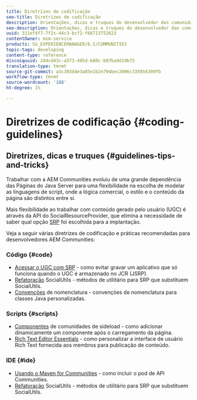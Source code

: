 ```yaml
---
title: Diretrizes de codificação
seo-title: Diretrizes de codificação
description: Orientações, dicas e truques do desenvolvedor das comunidades
seo-description: Orientações, dicas e truques do desenvolvedor das comunidades
uuid: 311ef4f7-7f2c-44c3-bcf2-f68713752623
contentOwner: msm-service
products: SG_EXPERIENCEMANAGER/6.5/COMMUNITIES
topic-tags: developing
content-type: reference
discoiquuid: 244cd43c-a573-495d-b80c-b97ba9d19b75
translation-type: tm+mt
source-git-commit: a3c303d4e3a85e1b2e794bec2006c335056309fb
workflow-type: tm+mt
source-wordcount: '188'
ht-degree: 1%

---
```



# Diretrizes de codificação {#coding-guidelines}

## Diretrizes, dicas e truques {#guidelines-tips-and-tricks}

Trabalhar com a AEM Communities evoluiu de uma grande dependência das Páginas do Java Server para uma flexibilidade na escolha de modelar as linguagens de script, onde a lógica comercial, o estilo e o conteúdo da página são distintos entre si.

Mais flexibilidade ao trabalhar com conteúdo gerado pelo usuário (UGC) é através da API do SocialResourceProvider, que elimina a necessidade de saber qual opção [SRP](srp.md) foi escolhida para a implantação.

Veja a seguir várias diretrizes de codificação e práticas recomendadas para desenvolvedores AEM Communities:

### Código {#code}

* [Acessar o UGC com SRP](accessing-ugc-with-srp.md)  - como evitar gravar um aplicativo que só funciona quando o UGC é armazenado no JCR (JSRP).
* [Refatoração](socialutils.md)  SocialUtils - métodos de utilitário para SRP que substituem SocialUtils.
* [Convenções](naming-conventions.md)  de nomenclatura - convenções de nomenclatura para classes Java personalizadas.

### Scripts {#scripts}

* [Componentes](sideloading.md)  de comunidades de sideload - como adicionar dinamicamente um componente após o carregamento da página.
* [Rich Text Editor Essentials](rte.md)  - como personalizar a interface de usuário Rich Text fornecida aos membros para publicação de conteúdo.

### IDE {#ide}

* [Usando o Maven for Communities](maven.md)  - como incluir o pod de API Communities.
* [Refatoração](socialutils.md)  SocialUtils - métodos de utilitário para SRP que substituem SocialUtils.

